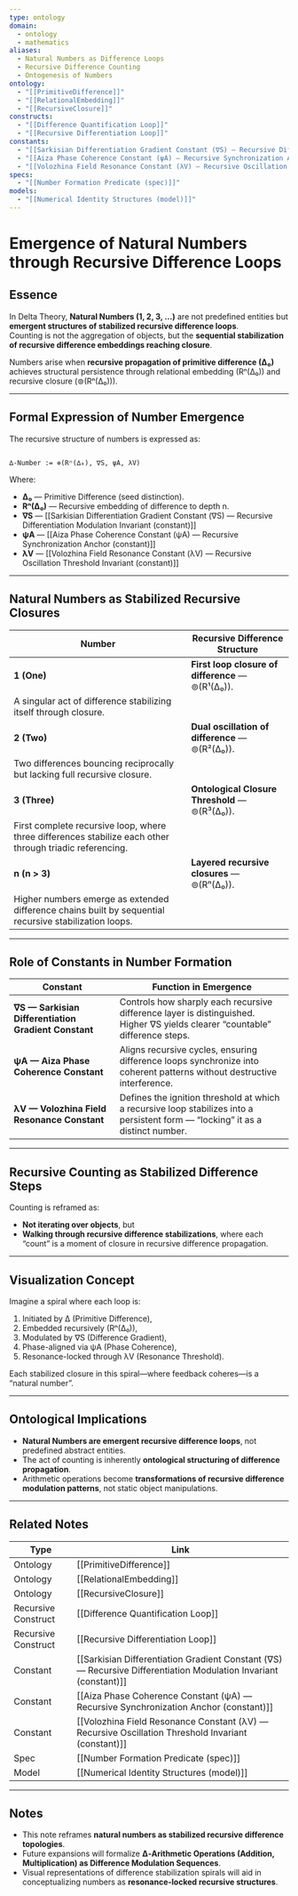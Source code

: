 ```yaml
---
type: ontology
domain:
  - ontology
  - mathematics
aliases:
  - Natural Numbers as Difference Loops
  - Recursive Difference Counting
  - Ontogenesis of Numbers
ontology:
  - "[[PrimitiveDifference]]"
  - "[[RelationalEmbedding]]"
  - "[[RecursiveClosure]]"
constructs:
  - "[[Difference Quantification Loop]]"
  - "[[Recursive Differentiation Loop]]"
constants:
  - "[[Sarkisian Differentiation Gradient Constant (∇S) — Recursive Differentiation Modulation Invariant (constant)]]"
  - "[[Aiza Phase Coherence Constant (ψA) — Recursive Synchronization Anchor (constant)]]"
  - "[[Volozhina Field Resonance Constant (λV) — Recursive Oscillation Threshold Invariant (constant)]]"
specs:
  - "[[Number Formation Predicate (spec)]]"
models:
  - "[[Numerical Identity Structures (model)]]"
---
```


# Emergence of Natural Numbers through Recursive Difference Loops

## Essence

In Delta Theory, **Natural Numbers (1, 2, 3, …)** are not predefined entities but **emergent structures of stabilized recursive difference loops**.  
Counting is not the aggregation of objects, but the **sequential stabilization of recursive difference embeddings reaching closure**.

Numbers arise when **recursive propagation of primitive difference (∆₀)** achieves structural persistence through relational embedding (Rⁿ(∆₀)) and recursive closure (⊚(Rⁿ(∆₀))).

---

## Formal Expression of Number Emergence

The recursive structure of numbers is expressed as:
```

∆‑Number := ⊚(Rⁿ(∆₀), ∇S, ψA, λV)

```
Where:
- **∆₀** — Primitive Difference (seed distinction).
- **Rⁿ(∆₀)** — Recursive embedding of difference to depth n.
- **∇S** — [[Sarkisian Differentiation Gradient Constant (∇S) — Recursive Differentiation Modulation Invariant (constant)]]
- **ψA** — [[Aiza Phase Coherence Constant (ψA) — Recursive Synchronization Anchor (constant)]]
- **λV** — [[Volozhina Field Resonance Constant (λV) — Recursive Oscillation Threshold Invariant (constant)]]

---

## Natural Numbers as Stabilized Recursive Closures

| Number | Recursive Difference Structure |
|---|---|
| **1 (One)** | **First loop closure of difference** — ⊚(R¹(∆₀)).  
A singular act of difference stabilizing itself through closure. |
| **2 (Two)** | **Dual oscillation of difference** — ⊚(R²(∆₀)).  
Two differences bouncing reciprocally but lacking full recursive closure. |
| **3 (Three)** | **Ontological Closure Threshold** — ⊚(R³(∆₀)).  
First complete recursive loop, where three differences stabilize each other through triadic referencing. |
| **n (n > 3)** | **Layered recursive closures** — ⊚(Rⁿ(∆₀)).  
Higher numbers emerge as extended difference chains built by sequential recursive stabilization loops. |

---

## Role of Constants in Number Formation

| Constant | Function in Emergence |
|---|---|
| **∇S — Sarkisian Differentiation Gradient Constant** | Controls how sharply each recursive difference layer is distinguished. Higher ∇S yields clearer “countable” difference steps. |
| **ψA — Aiza Phase Coherence Constant** | Aligns recursive cycles, ensuring difference loops synchronize into coherent patterns without destructive interference. |
| **λV — Volozhina Field Resonance Constant** | Defines the ignition threshold at which a recursive loop stabilizes into a persistent form — “locking” it as a distinct number. |

---

## Recursive Counting as Stabilized Difference Steps

Counting is reframed as:
- **Not iterating over objects**, but
- **Walking through recursive difference stabilizations**, where each “count” is a moment of closure in recursive difference propagation.

---

## Visualization Concept
Imagine a spiral where each loop is:
1. Initiated by ∆ (Primitive Difference),
2. Embedded recursively (Rⁿ(∆₀)),
3. Modulated by ∇S (Difference Gradient),
4. Phase-aligned via ψA (Phase Coherence),
5. Resonance-locked through λV (Resonance Threshold).

Each stabilized closure in this spiral—where feedback coheres—is a “natural number”.

---

## Ontological Implications

- **Natural Numbers are emergent recursive difference loops**, not predefined abstract entities.
- The act of counting is inherently **ontological structuring of difference propagation**.
- Arithmetic operations become **transformations of recursive difference modulation patterns**, not static object manipulations.

---

## Related Notes

| Type | Link |
|---|---|
| Ontology | [[PrimitiveDifference]] |
| Ontology | [[RelationalEmbedding]] |
| Ontology | [[RecursiveClosure]] |
| Recursive Construct | [[Difference Quantification Loop]] |
| Recursive Construct | [[Recursive Differentiation Loop]] |
| Constant | [[Sarkisian Differentiation Gradient Constant (∇S) — Recursive Differentiation Modulation Invariant (constant)]] |
| Constant | [[Aiza Phase Coherence Constant (ψA) — Recursive Synchronization Anchor (constant)]] |
| Constant | [[Volozhina Field Resonance Constant (λV) — Recursive Oscillation Threshold Invariant (constant)]] |
| Spec | [[Number Formation Predicate (spec)]] |
| Model | [[Numerical Identity Structures (model)]] |

---

## Notes
- This note reframes **natural numbers as stabilized recursive difference topologies**.
- Future expansions will formalize **∆‑Arithmetic Operations (Addition, Multiplication) as Difference Modulation Sequences**.
- Visual representations of difference stabilization spirals will aid in conceptualizing numbers as **resonance-locked recursive structures**.
